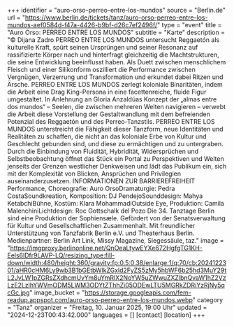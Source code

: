 +++
identifier = "auro-orso-perreo-entre-los-mundos"
source = "Berlin.de"
url = "https://www.berlin.de/tickets/tanz/auro-orso-perreo-entre-los-mundos-aef0584d-f47a-4426-b9bf-d26c7ef2496f/"
type = "event"
title = "Auro Orso: PERREO ENTRE LOS MUNDOS"
subtitle = "Karte"
description = "© Dijana Zadro
PERREO ENTRE LOS MUNDOS untersucht Reggaetón als kulturelle Kraft, spürt seinen Ursprüngen und seiner Resonanz auf rassifizierte Körper nach und hinterfragt gleichzeitig die Machtstrukturen, die seine Entwicklung beeinflusst haben. Als Duett zwischen menschlichem Fleisch und einer Silikonform oszilliert die Performance zwischen Vergnügen, Verzerrung und Transformation und erkundet dabei Ritzen und Ärsche. PERREO ENTRE LOS MUNDOS zerlegt koloniale Binaritäten, indem die Arbeit eine Drag King-Persona in eine facettenreiche, fluide Figur umgestaltet.
In Anlehnung an Gloria Anzaldúas Konzept der „almas entre dos mundos“ – Seelen, die zwischen mehreren Welten navigieren – verwebt die Arbeit diese Vorstellung der Gestaltwandlung mit dem befreienden Potenzial des Reggaetón und des Perreo-Tanzstils. PERREO ENTRE LOS MUNDOS unterstreicht die Fähigkeit dieser Tanzform, neue Identitäten und Realitäten zu schaffen, die nicht an das koloniale Erbe von Kultur und Geschlecht gebunden sind, und diese zu ermächtigen und zu untergraben. Durch die Einbindung von Fluidität, Hybridität, Widersprüchen und Selbstbeobachtung öffnet das Stück ein Portal zu Perspektiven und Welten jenseits der Grenzen westlicher Denkweisen und lädt das Publikum ein, sich mit der Komplexität von Blicken, Ansprüchen und Privilegien auseinanderzusetzen.
INFORMATIONEN ZUR BARRIEREFREIHEIT
Performance, Choreografie: Auro OrsoDramaturgie: Pedra CostaSoundkreation, Komposition: DJ PendejoSounddesign: Mahya KetabchiBühne, Kostüm: Klara MohammadiOutside Eye, Produktion: Camila MalenchiniLichtdesign: Roc Gottschalk del Pozo
Die 34. Tanztage Berlin sind eine Produktion der Sophiensæle. Gefördert von der Senatsverwaltung für Kultur und Gesellschaftlichen Zusammenhalt. Mit freundlicher Unterstützung von Tanzfabrik Berlin e.V. und Theaterhaus Berlin. Medienpartner: Berlin Art Link, Missy Magazine, Siegessäule, taz."
image = "https://imgproxy.berlinonline.net/QnOeaLtywEYXe672HgfgTG1KH-Eels6lDfr9LAVP-LQ/resizing_type:fill-down/width:480/height:360/gravity:fp:0.5:0.38/enlarge:1/q:70/cb:2024122301/aHR0cHM6Ly9wb3B1bGEtbWlkZGxld2FyZS5zMy5hbWF6b25hd3MuY29tL2JvLW1pZGRsZXdhcmUvYm8uYmRlX2NoYW5uZWwuZXZlbnQvaW1hZ2VzLzE2LzlhYWVmODM5LWM3ODYtZThhZi05ODEwLTU5MGRkZDRiYzRjNy5qcGc.jpg"
image_bucket = "https://storage.googleapis.com/fem-readup.appspot.com/auro-orso-perreo-entre-los-mundos.webp"
category = "Tanz"
organizer = "Freitag, 10. Januar 2025, 19:00 Uhr"
updated = "2024-12-23T00:43:42.000"
languages = []
[contact]
[location]
+++